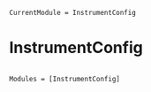 ```@meta
CurrentModule = InstrumentConfig
```

# InstrumentConfig

```@index
```

```@autodocs
Modules = [InstrumentConfig]
```

